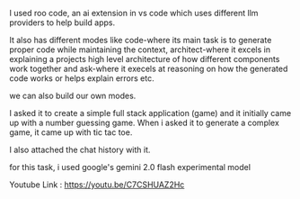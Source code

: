 I used roo code, an ai extension in vs code which uses different llm providers to help build apps. 

It also has different modes like 
code-where its main task is to generate proper code while maintaining the context,
architect-where it excels in explaining a projects high level architecture of how different components work together and 
ask-where it execels at reasoning on how the generated code works or helps explain errors etc. 


we can also build our own modes. 

I asked it to create a simple full stack application (game) and it initially came up with a number guessing game. When i asked it to generate a complex game, it came up with tic tac toe.

I also attached the chat history with it.

for this task, i used google's gemini 2.0 flash experimental model

Youtube Link : https://youtu.be/C7CSHUAZ2Hc
